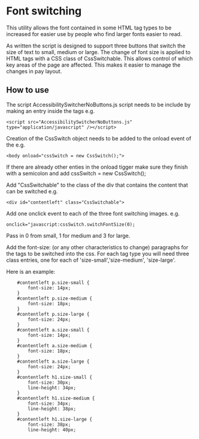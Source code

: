 # Font switching
This utility allows the font contained in some HTML tag types to be increased for easier use by people who find larger fonts easier to read.

As written the script is designed to support three buttons that switch the size of text to small, medium or large. The change of font size is applied to HTML tags with a CSS class of CssSwitchable. This allows control of which key areas of the page are affected. This makes it easier to manage the changes in pay layout.

How to use
------------
The script AccessibilitySwitcherNoButtons.js script needs to be include by making an entry inside the <head>
    tags e.g.
	
```<script src="AccessibilitySwitcherNoButtons.js" type="application/javascript" /></script>```
  
Creation of the CssSwitch object needs to be added to the onload event of the <body>
    e.g.
	
```<body onload="cssSwitch = new CssSwitch();">```


If there are already other enties in the onload tigger make sure they finish with a semicolon and add cssSwitch = new CssSwitch();

Add "CssSwitchable" to the class of the div that contains the content that can
    be switched e.g.
    
```<div id="contentleft" class="CssSwitchable">```

Add one onclick event to each of the three font switching images.
    e.g.  
    
```onclick="javascript:cssSwitch.switchFontSize(0);```

Pass in 0 from small, 1 for medium and 3 for large.


Add the font-size: (or any other characteristics to change) paragraphs for the
    tags to be switched into the css. For each tag type you will need three class
    entries, one for each of  'size-small','size-medium', 'size-large'.

Here is an example:
```
	#contentleft p.size-small {
		font-size: 14px;
	}
	#contentleft p.size-medium {
		font-size: 18px;
	}
	#contentleft p.size-large {
		font-size: 24px;
	}
	#contentleft a.size-small {
		font-size: 14px;
	}
	#contentleft a.size-medium {
		font-size: 18px;
	}
	#contentleft a.size-large {
		font-size: 24px;
	}
	#contentleft h1.size-small {
		font-size: 30px;
		line-height: 34px;
	}
	#contentleft h1.size-medium {
		font-size: 34px;
		line-height: 38px;
	}
	#contentleft h1.size-large {
		font-size: 38px;
		line-height: 40px;
```
